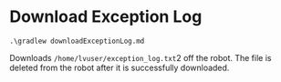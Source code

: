 # Download Exception Log

`.\gradlew downloadExceptionLog.md`

Downloads `/home/lvuser/exception_log.txt`2 off the robot. The file is deleted from the robot after it is successfully downloaded.